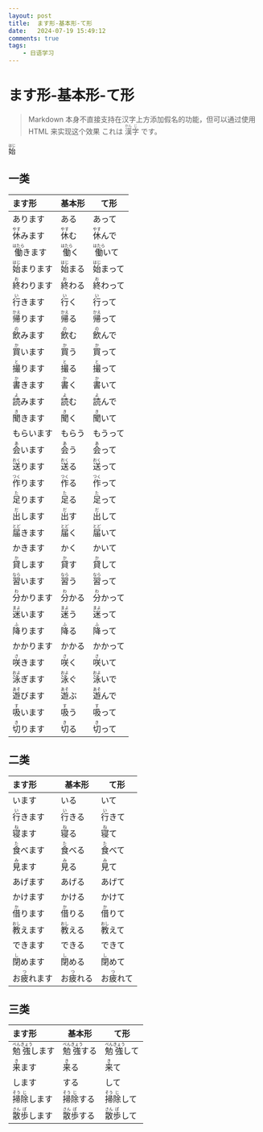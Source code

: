 ```yaml
---
layout: post
title:  ます形-基本形-て形
date:   2024-07-19 15:49:12
comments: true
tags: 
    - 日语学习
---
```


# ます形-基本形-て形

> Markdown 本身不直接支持在汉字上方添加假名的功能，但可以通过使用 HTML 来实现这个效果
> これは <ruby>漢<rt>かん</rt>字<rt>じ</rt></ruby> です。

<ruby>始<rt>はじ</rt></ruby>

## 一类
| ます形 | 基本形 | て形 |
|:--|---|---|
| あります | ある | あって |
| <ruby>休<rt>やす</rt></ruby>みます | <ruby>休<rt>やす</rt></ruby>む | <ruby>休<rt>やす</rt></ruby>んで |
| <ruby>働<rt>はたら</rt></ruby>きます | <ruby>働<rt>はたら</rt></ruby>く | <ruby>働<rt>はたら</rt></ruby>いて |
| <ruby>始<rt>はじ</rt></ruby>まります | <ruby>始<rt>はじ</rt></ruby>まる | <ruby>始<rt>はじ</rt></ruby>まって |
| <ruby>終<rt>お</rt></ruby>わります | <ruby>終<rt>お</rt></ruby>わる | <ruby>終<rt>お</rt></ruby>わって |
| <ruby>行<rt>い</rt></ruby>きます | <ruby>行<rt>い</rt></ruby>く | <ruby>行<rt>い</rt></ruby>って |
| <ruby>帰<rt>かえ</rt></ruby>ります | <ruby>帰<rt>かえ</rt></ruby>る | <ruby>帰<rt>かえ</rt></ruby>って |
| <ruby>飲<rt>の</rt></ruby>みます | <ruby>飲<rt>の</rt></ruby>む | <ruby>飲<rt>の</rt></ruby>んで |
| <ruby>買<rt>か</rt></ruby>います | <ruby>買<rt>か</rt></ruby>う | <ruby>買<rt>か</rt></ruby>って |
| <ruby>撮<rt>と</rt></ruby>ります | <ruby>撮<rt>と</rt></ruby>る | <ruby>撮<rt>と</rt></ruby>って |
| <ruby>書<rt>か</rt></ruby>きます | <ruby>書<rt>か</rt></ruby>く | <ruby>書<rt>か</rt></ruby>いて |
| <ruby>読<rt>よ</rt></ruby>みます | <ruby>読<rt>よ</rt></ruby>む | <ruby>読<rt>よ</rt></ruby>んで |
| <ruby>聞<rt>き</rt></ruby>きます | <ruby>聞<rt>き</rt></ruby>く | <ruby>聞<rt>き</rt></ruby>いて |
| もらいます | もらう | もうって |
| <ruby>会<rt>あ</rt></ruby>います | <ruby>会<rt>あ</rt></ruby>う | <ruby>会<rt>あ</rt></ruby>って |
| <ruby>送<rt>おく</rt></ruby>ります | <ruby>送<rt>おく</rt></ruby>る | <ruby>送<rt>おく</rt></ruby>って |
| <ruby>作<rt>つく</rt></ruby>ります | <ruby>作<rt>つく</rt></ruby>る | <ruby>作<rt>つく</rt></ruby>って |
| <ruby>足<rt>た</rt></ruby>ります | <ruby>足<rt>た</rt></ruby>る | <ruby>足<rt>た</rt></ruby>って |
| <ruby>出<rt>だ</rt></ruby>します | <ruby>出<rt>だ</rt></ruby>す | <ruby>出<rt>だ</rt></ruby>して |
| <ruby>届<rt>とど</rt></ruby>きます | <ruby>届<rt>とど</rt></ruby>く | <ruby>届<rt>とど</rt></ruby>いて |
| かきます | かく | かいて |
| <ruby>貸<rt>か</rt></ruby>します | <ruby>貸<rt>か</rt></ruby>す | <ruby>貸<rt>か</rt></ruby>して |
| <ruby>習<rt>なら</rt></ruby>います | <ruby>習<rt>なら</rt></ruby>う | <ruby>習<rt>なら</rt></ruby>って |
| <ruby>分<rt>わ</rt></ruby>かります | <ruby>分<rt>わ</rt></ruby>かる | <ruby>分<rt>わ</rt></ruby>かって |
| <ruby>迷<rt>まよ</rt></ruby>います | <ruby>迷<rt>まよ</rt></ruby>う | <ruby>迷<rt>まよ</rt></ruby>って |
| <ruby>降<rt>ふ</rt></ruby>ります | <ruby>降<rt>ふ</rt></ruby>る | <ruby>降<rt>ふ</rt></ruby>って |
| かかります | かかる | かかって |
| <ruby>咲<rt>さ</rt></ruby>きます | <ruby>咲<rt>さ</rt></ruby>く | <ruby>咲<rt>さ</rt></ruby>いて |
| <ruby>泳<rt>およ</rt></ruby>ぎます | <ruby>泳<rt>およ</rt></ruby>ぐ | <ruby>泳<rt>およ</rt></ruby>いで |
| <ruby>遊<rt>あそ</rt></ruby>びます | <ruby>遊<rt>あそ</rt></ruby>ぶ | <ruby>遊<rt>あそ</rt></ruby>んで |
| <ruby>吸<rt>す</rt></ruby>います | <ruby>吸<rt>す</rt></ruby>う | <ruby>吸<rt>す</rt></ruby>って |
| <ruby>切<rt>き</rt></ruby>ります | <ruby>切<rt>き</rt></ruby>る | <ruby>切<rt>き</rt></ruby>って |


## 二类

| ます形 | 基本形 | て形 |
|:--|---|---|
| います | いる | いて |
| <ruby>行<rt>い</rt></ruby>きます | <ruby>行<rt>い</rt></ruby>きる | <ruby>行<rt>い</rt></ruby>きて |
| <ruby>寝<rt>ね</rt></ruby>ます | <ruby>寝<rt>ね</rt></ruby>る | <ruby>寝<rt>ね</rt></ruby>て |
| <ruby>食<rt>た</rt></ruby>べます | <ruby>食<rt>た</rt></ruby>べる | <ruby>食<rt>た</rt></ruby>べて |
| <ruby>見<rt>み</rt></ruby>ます | <ruby>見<rt>み</rt></ruby>る | <ruby>見<rt>み</rt></ruby>て |
| あげます | あげる | あげて |
| かけます | かける | かけて |
| <ruby>借<rt>か</rt></ruby>ります | <ruby>借<rt>か</rt></ruby>りる | <ruby>借<rt>か</rt></ruby>りて |
| <ruby>教<rt>おし</rt></ruby>えます | <ruby>教<rt>おし</rt></ruby>える | <ruby>教<rt>おし</rt></ruby>えて |
| できます | できる | できて |
| <ruby>閉<rt>し</rt></ruby>めます | <ruby>閉<rt>し</rt></ruby>める | <ruby>閉<rt>し</rt></ruby>めて |
| お<ruby>疲<rt>つ</rt></ruby>れます | お<ruby>疲<rt>つ</rt></ruby>れる | お<ruby>疲<rt>つ</rt></ruby>れて |

## 三类
| ます形 | 基本形 | て形 |
|:--|---|---|
| <ruby>勉<rt>べん</rt>強<rt>きょう</rt></ruby>します | <ruby>勉<rt>べん</rt>強<rt>きょう</rt></ruby>する | <ruby>勉<rt>べん</rt>強<rt>きょう</rt></ruby>して |
| <ruby>来<rt>き</rt></ruby>ます | <ruby>来<rt>き</rt></ruby>る | <ruby>来<rt>き</rt></ruby>て |
| します | する | して |
| <ruby>掃<rt>そう</rt>除<rt>じ</rt></ruby>します | <ruby>掃<rt>そう</rt>除<rt>じ</rt></ruby>する | <ruby>掃<rt>そう</rt>除<rt>じ</rt></ruby>して |
| <ruby>散<rt>さん</rt>歩<rt>ぽ</rt></ruby>します | <ruby>散<rt>さん</rt>歩<rt>ぽ</rt></ruby>する | <ruby>散<rt>さん</rt>歩<rt>ぽ</rt></ruby>して |
